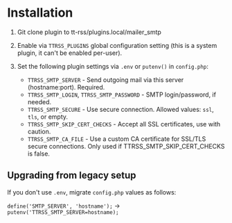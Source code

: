 # Installation

1. Git clone plugin to tt-rss/plugins.local/mailer_smtp
2. Enable via `TTRSS_PLUGINS` global configuration setting (this is a system plugin, it can't be enabled per-user).
3. Set the following plugin settings via `.env` or `putenv()` in `config.php`:

	- `TTRSS_SMTP_SERVER` - Send outgoing mail via this server (hostname:port). Required.
	- `TTRSS_SMTP_LOGIN`, `TTRSS_SMTP_PASSWORD` - SMTP login/password, if needed.
	- `TTRSS_SMTP_SECURE` - Use secure connection. Allowed values: `ssl`, `tls`, or empty.
	- `TTRSS_SMTP_SKIP_CERT_CHECKS` - Accept all SSL certificates, use with caution.
	- `TTRSS_SMTP_CA_FILE` - Use a custom CA certificate for SSL/TLS secure connections. Only used if TTRSS_SMTP_SKIP_CERT_CHECKS is false.

## Upgrading from legacy setup

If you don't use `.env`, migrate `config.php` values as follows:

`define('SMTP_SERVER', 'hostname');` &rarr; `putenv('TTRSS_SMTP_SERVER=hostname);`
